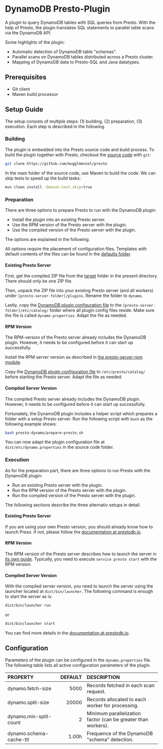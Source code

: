 # DynamoDB Presto-Plugin
A plugin to query DynamoDB tables with SQL queries from Presto. With the help of Presto, the plugin translates SQL statements to parallel table scans via the DynamoDB API.

Some highlights of the plugin:

- Automatic detection of DynamoDB table "schemas".
- Parallel scans on DynamoDB tables distributed across a Presto cluster.
- Mapping of DynamoDB data to Presto-SQL and Java datatypes.

## Prerequisites

- Git client
- Maven build processor


## Setup Guide

The setup consists of multiple steps: (1) building, (2) preparation, (3) execution. Each step is described in the following.

### Building

The plugin is embedded into the Presto source code and build process. To build the plugin together with Presto, checkout the [source code](../) with ```git```:

```bash
git clone https://github.com/mugglmenzel/presto
``` 

In the main folder of the source code, use Maven to build the code. We can skip tests to speed up the build tasks:

```bash
mvn clean install -Dmaven.test.skip=true
```

### Preparation

There are three options to prepare Presto to run with the DynamoDB plugin:

- Install the plugin into an existing Presto server.
- Use the RPM version of the Presto server with the plugin.
- Use the compiled version of the Presto server with the plugin.

The options are explained in the following.

All options require the placement of configuration files. Templates with default contents of the files can be found in the [defaults folder](../defaults).

#### Existing Presto Server

First, get the compiled ZIP file from the [target](./target) folder in the present directory. There should only be one ZIP file.

Then, unpack the ZIP file into your existing Presto server (and all workers) under ```[presto-server-folder]/plugins```. Rename the folder to ```dynamo```.

Lastly, copy the [DynamoDB plugin configuration file](../defaults/catalog/dynamo.properties) to the ```[presto-server-folder]/etc/catalog/``` folder where all plugin config files reside. Make sure the file is called ```dynamo.properties```. Adapt the file as needed.

#### RPM Version

The RPM-version of the Presto server already includes the DynamoDB plugin. However, it needs to be configured before it can start up successfully.

Install the RPM server version as described in [the presto-server-rpm module](../presto-server-rpm/).

Copy the [DynamoDB plugin configuration file](../defaults/catalog/dynamo.properties) to ```/etc/presto/catalog/``` before starting the Presto server. Adapt the file as needed.

####  Compiled Server Version

The compiled Presto server already includes the DynamoDB plugin. However, it needs to be configured before it can start up successfully.

Fortunately, the DynamoDB plugin includes a helper script which prepares a folder with a setup Presto server. Run the following script with ```bash``` as the following example shows:

```bash
bash presto-dynamo/prepare-presto.sh
```

You can now adapt the plugin configuration file at ```dist/etc/dynamo.properties``` in the source code folder.

### Execution

As for the preparation part, there are three options to run Presto with the DynamoDB plugin:

- Run an existing Presto server with the plugin.
- Run the RPM version of the Presto server with the plugin.
- Run the compiled version of the Presto server with the plugin.

The following sections describe the three alternativ setups in detail.

#### Existing Presto Server

If you are using your own Presto version, you should already know how to launch Preso. If not, please follow the [documentation at prestodb.io](https://prestodb.io/docs/current/installation/deployment.html).

#### RPM Version

The RPM version of the Presto server describes how to launch the server in [its own guide](../presto-server-rpm/). Typically, you need to execute ```service presto start``` with the RPM version.

#### Compiled Server Version

With the compiled server version, you need to launch the server using the launcher located at ```dist/bin/launcher```.
The following command is enough to start the server as is:

```bash
dist/bin/launcher run
```
or

```bash
dist/bin/launcher start
```

You can find more details in the [documentation at prestodb.io](https://prestodb.io/docs/current/installation/deployment.html).

## Configuration

Parameters of the plugin can be configured in the ```dynamo.properties``` file.
The following table lists all active configuration parameters of the plugin. 

| PROPERTY | DEFAULT | DESCRIPTION |
|:---------|--------:|:------------|
| dynamo.fetch-size | 5000 | Records fetched in each scan request. |
| dynamo.split-size | 20000 | Records allocated to each worker for processing. |
| dynamo.min-split-count | 2 | Minimum parallelization factor (can be greater than workers). |
| dynamo.schema-cache-ttl | 1.00h | Frequence of the DynamoDB "schema" detection. |


